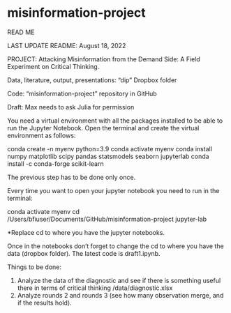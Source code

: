 # misinformation-project
READ ME

LAST UPDATE README: August 18, 2022

PROJECT: Attacking Misinformation from the Demand Side: A Field Experiment on Critical Thinking. 


Data, literature, output, presentations: “dip” Dropbox folder 

Code: “misinformation-project” repository in GitHub

Draft: Max needs to ask Julia for permission 


You need a virtual environment with all the packages installed to be able to run the Jupyter Notebook. Open the terminal and create the virtual environment as follows: 

conda create -n myenv python=3.9 
conda activate myenv
conda install numpy matplotlib scipy pandas statsmodels seaborn jupyterlab
conda install -c conda-forge scikit-learn 

The previous step has to be done only once. 

Every time you want to open your jupyter notebook  you need to run in the terminal: 

conda activate myenv
cd /Users/bfiuser/Documents/GitHub/misinformation-project
jupyter-lab

*Replace cd to where you have the jupyter notebooks. 

Once in the notebooks don’t forget to change the cd to where you have the data (dropbox folder). The latest code is draft1.ipynb. 

Things to be done: 

1. Analyze the data of the diagnostic and see if there is something useful there in terms of critical thinking /data/diagnostic.xlsx 
2. Analyze rounds 2 and rounds 3 (see how many observation merge, and if the results hold). 

